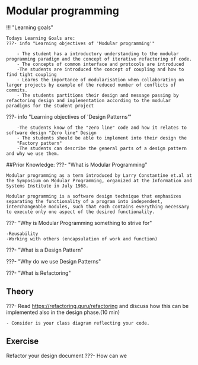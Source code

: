 # Modular programming
!!! "Learning goals"

    Todays Learning Goals are:
    ???- info "Learning objectives of 'Modular programming'"

        - The student has a introductory understanding to the modular programming paradigm and the concept of iterative refactoring of code. 
        - The concepts of common interface and protocols are introduced
        -The students are introduced the concept of coupling and how to find tight coupling
        - Learns the importance of modularisation when collaborating on larger projects by example of the reduced number of conflicts of commits.
        - The students partitions their design and message passing by refactoring design and implementation according to the modular paradigms for the student project
   
   ???- info "Learning objectives of 'Design Patterns'"
    
        -The students know of the "zero line" code and how it relates to software design "Zero line" Design
        - The students should be able to implement into their design the 
        "Factory pattern"
        -The students can describe the general parts of a design pattern and why we use them.


##Prior Knowledge:
???- "What is Modular Programming"

    Modular programming as a term introduced by Larry Constantine et.al at the Symposium on Modular Programming, organized at the Information and Systems Institute in July 1968.
    
    Modular programming is a software design technique that emphasizes separating the functionality of a program into independent, interchangeable modules, such that each contains everything necessary to execute only one aspect of the desired functionality. 
???- "Why is Modular Programming something to strive for"

    -Reusability 
    -Working with others (encapsulation of work and function)
    
???- "What is a Design Pattern"

???- "Why do we use Design Patterns"

???- "What is Refactoring"


## Theory
???- Read https://refactoring.guru/refactoring and discuss how this can be implemented also in the design phase.(10 min)

    - Consider is your class diagram reflecting your code.

## Exercise
 Refactor your design document 
 ???- How can we 